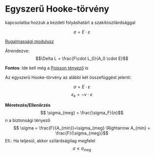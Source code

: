 # Egyszerű Hooke-törvény

kapcsolatba hozzuk a kezdeti folyáshatárt a szakítószilárdsággal

$$\sigma = E\cdot \varepsilon$$

[Rugalmassági modulusz](rugalmassagi=modulusz.md)

Átrendezve:
$$\Delta L = \frac{F\cdot L_0}{A_0 \cdot E}$$

**Fontos**: Ide kell még a [Poisson tényező](poisson-tenyezo.md) is

Az egyszerű Hooke-törvény az alábbi két összefüggést jelenti:

$$\sigma=E \cdot \varepsilon$$
$$\varepsilon_k = -\nu \cdot \varepsilon$$

**Méretezés/Ellenőrzés**
$$ \sigma_{meg} = \frac{\sigma_F}{n}$$
$n$ a biztonsági tényező
$$ \sigma = \frac{F}{A_{min}}=\sigma_{meg} \Rightarrow  A_{min} = \frac{F}{\sigma_{meg}}$$
Ell.: Ha teljesül, akkor szilárdságilag megfelel
$$ \sigma \leq \sigma_{meg} $$
